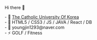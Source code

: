 Hi there 👋

<!DOCTYPE html>
<html lang="ko">
<head>
<meta charset="UTF-8">  
</head>
<body>
- 🔭 <a href="https://csie.catholic.ac.kr/csie/index.html">The Catholic University Of Korea</a> <br>
- 🌱 HTML5 / CSS3 / JS / JAVA / React / DB <br>
- 💬 youngjin1293@naver.com<br>
- ⚡ GOLF / Fitness 
</body>
</html>
